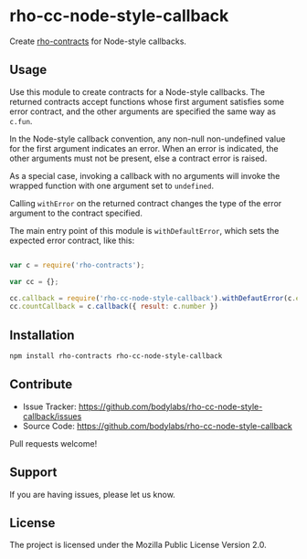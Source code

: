 rho-cc-node-style-callback
==========================

Create [rho-contracts][] for Node-style callbacks.

[rho-contracts]: https://github.com/bodylabs/rho-contracts.js


Usage
-----

Use this module to create contracts for a Node-style callbacks. The returned contracts
accept functions whose first argument satisfies some error contract, and the other
arguments are specified the same way as `c.fun`.

In the Node-style callback convention, any non-null non-undefined
value for the first argument indicates an error. When an error is
indicated, the other arguments must not be present, else a contract
error is raised.

As a special case, invoking a callback with no arguments will invoke
the wrapped function with one argument set to `undefined`.

Calling `withError` on the returned contract changes the type of
the error argument to the contract specified.

The main entry point of this module is `withDefaultError`, which sets
the expected error contract, like this:

```js

var c = require('rho-contracts');

var cc = {};

cc.callback = require('rho-cc-node-style-callback').withDefautError(c.error)
cc.countCallback = c.callback({ result: c.number })
```


Installation
------------

```sh
npm install rho-contracts rho-cc-node-style-callback
```


Contribute
----------

- Issue Tracker: https://github.com/bodylabs/rho-cc-node-style-callback/issues
- Source Code: https://github.com/bodylabs/rho-cc-node-style-callback

Pull requests welcome!


Support
-------

If you are having issues, please let us know.


License
-------

The project is licensed under the Mozilla Public License Version 2.0.
